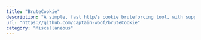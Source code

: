 ```yaml
---
title: "BruteCookie"
description: "A simple, fast http/s cookie bruteforcing tool, with support for a few common encoding methods."
url: "https://github.com/captain-woof/bruteCookie"
category: "Miscellaneous"
---
```

